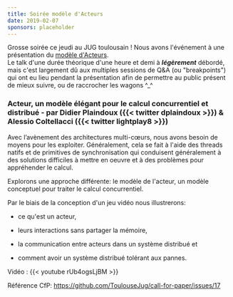 ```yaml
---
title: Soirée modèle d'Acteurs
date: 2019-02-07
sponsors: placeholder
---
```


Grosse soirée ce jeudi au JUG toulousain ! Nous avons l'événement à une présentation du
[modèle d'Acteurs](https://fr.wikipedia.org/wiki/Mod%C3%A8le_d%27acteur).  
Le talk d'une durée théorique d'une heure et demi à ***légèrement*** débordé, mais
c'est largement dû aux multiples sessions de Q&A (ou "breakpoints") qui ont eu lieu
pendant la présentation afin de permettre au public présent de mieux suivre, ou de
raccrocher les wagons ^_^

### Acteur, un modèle élégant pour le calcul concurrentiel et distribué - par Didier Plaindoux ({{< twitter dplaindoux >}}) & Alessio Coltellacci ({{< twitter lightplay8 >}})

Avec l’avènement des architectures multi-cœurs, nous avons besoin de moyens pour les
exploiter. Généralement, cela se fait à l'aide des threads natifs et de primitives de
synchronisation qui conduisent généralement à des solutions difficiles à mettre en oeuvre
et à des problèmes pour appréhender le calcul.

Explorons une approche différente: le modèle de l'acteur, un modèle conceptuel pour
traiter le calcul concurrentiel.

Par le biais de la conception d'un jeu vidéo nous illustrerons:

* ce qu'est un acteur,

* leurs interactions sans partager la mémoire,

* la communication entre acteurs dans un système distribué et

* comment avoir un système distribué tolérant aux pannes.

Vidéo : {{< youtube rUb4ogsLjBM >}}

Référence CfP: https://github.com/ToulouseJug/call-for-paper/issues/17
